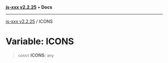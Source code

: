 [**js-xxx v2.2.25**](../README.md) • **Docs**

***

[js-xxx v2.2.25](../README.md) / ICONS

# Variable: ICONS

> `const` **ICONS**: `any`
